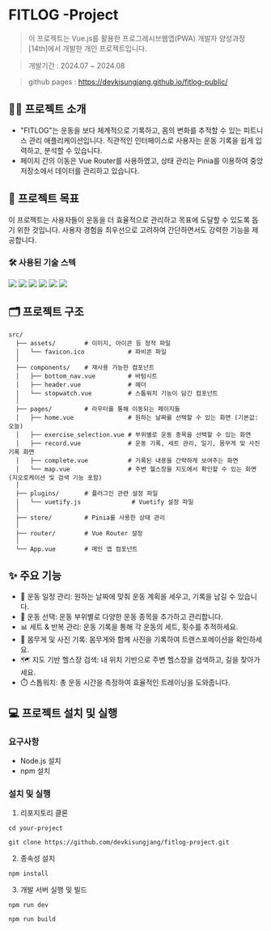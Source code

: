 # FITLOG -Project
> 이 프로젝트는 Vue.js를 활용한 프로그레시브웹앱(PWA) 개발자 양성과정 [14th]에서 개발한 개인 프로젝트입니다.

> 개발기간 : 2024.07 ~ 2024.08

> github pages : <https://devkisungjang.github.io/fitlog-public/>


## 💁‍♂️ 프로젝트 소개
- "FITLOG"는 운동을 보다 체계적으로 기록하고, 몸의 변화를 추적할 수 있는 피트니스 관리 애플리케이션입니다. 직관적인 인터페이스로 사용자는 운동 기록을 쉽게 입력하고, 분석할 수 있습니다.
- 페이지 간의 이동은 Vue Router를 사용하였고, 상태 관리는 Pinia를 이용하여 중앙 저장소에서 데이터를 관리하고 있습니다.

## 🎯 프로젝트 목표
이 프로젝트는 사용자들이 운동을 더 효율적으로 관리하고 목표에 도달할 수 있도록 돕기 위한 것입니다. 사용자 경험을 최우선으로 고려하여 간단하면서도 강력한 기능을 제공합니다.
### 🛠️ 사용된 기술 스텍 
<img src="https://img.shields.io/badge/HTML5-E34F26?style=flat&logo=HTML5&logoColor=white"> <img src="https://img.shields.io/badge/CSS3-1572B6?style=flat&logo=CSS3&logoColor=white"> <img src="https://img.shields.io/badge/Javascript-F7DF1E?style=flat&logo=Javascript&logoColor=white"> <img src="https://img.shields.io/badge/Vue.js-4FC08D?style=flat&logo=Vue.js&logoColor=white"> <img src="https://img.shields.io/badge/Vuetify-1572B6?style=flat&logo=vuetify&logoColor=white"> <img src="https://img.shields.io/badge/Figma-F24E1E?style=flat&logo=Figma&logoColor=white">

## 🗂️ 프로젝트 구조
```
src/
  ├── assets/        # 이미지, 아이콘 등 정적 파일
  │   └── favicon.ico            # 파비콘 파일
  │
  ├── components/    # 재사용 가능한 컴포넌트
  │   ├── bottom_nav.vue         # 바텀시트
  │   ├── header.vue             # 헤더
  │   └── stopwatch.vue          # 스톱워치 기능이 담긴 컴포넌트
  │
  ├── pages/         # 라우터를 통해 이동되는 페이지들
  │   ├── home.vue               # 원하는 날짜를 선택할 수 있는 화면 (기본값: 오늘)
  │   ├── exercise_selection.vue # 부위별로 운동 종목을 선택할 수 있는 화면
  │   ├── record.vue             # 운동 기록, 세트 관리, 일기, 몸무게 및 사진 기록 화면
  │   ├── complete.vue           # 기록된 내용을 간략하게 보여주는 화면
  │   └── map.vue                # 주변 헬스장을 지도에서 확인할 수 있는 화면 (지오로케이션 및 검색 기능 포함)
  │
  ├── plugins/       # 플러그인 관련 설정 파일
  │   └── vuetify.js              # Vuetify 설정 파일
  │
  ├── store/         # Pinia를 사용한 상태 관리
  │
  ├── router/        # Vue Router 설정
  │
  └── App.vue        # 메인 앱 컴포넌트
```

## ✨ 주요 기능
- 📅 운동 일정 관리: 원하는 날짜에 맞춰 운동 계획을 세우고, 기록을 남길 수 있습니다.
- 💪 운동 선택: 운동 부위별로 다양한 운동 종목을 추가하고 관리합니다.
- 📊 세트 & 반복 관리: 운동 기록을 통해 각 운동의 세트, 횟수를 추적하세요.
- 📸 몸무게 및 사진 기록: 몸무게와 함께 사진을 기록하여 트랜스포메이션을 확인하세요.
- 🗺️ 지도 기반 헬스장 검색: 내 위치 기반으로 주변 헬스장을 검색하고, 길을 찾아가세요.
- ⏱️ 스톱워치: 총 운동 시간을 측정하여 효율적인 트레이닝을 도와줍니다.

## 💻 프로젝트 설치 및 실행
### 요구사항
- Node.js 설치
- npm 설치

### 설치 및 실행
1. 리포지토리 클론

```cd your-project```

```git clone https://github.com/devkisungjang/fitlog-project.git```


2. 종속성 설치

```npm install```

3. 개발 서버 실행 및 빌드

```npm run dev```

```npm run build```


